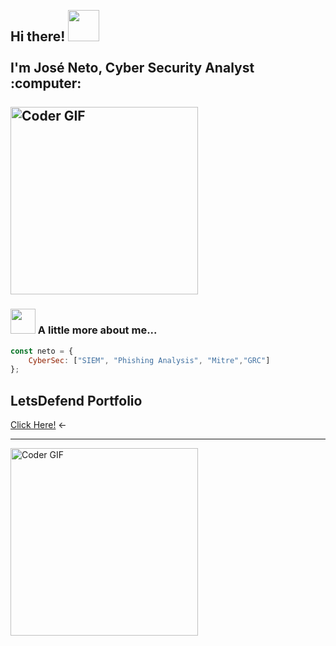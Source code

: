  <h2 align="left">
 <abc>
  <br>Hi there! <img src="https://i.giphy.com/media/v1.Y2lkPTc5MGI3NjExZWliZDU0YnZyc2ZyemZhMmg1cXlheHZwM3JjaGM1N2tldTcxcWpvdiZlcD12MV9pbnRlcm5hbF9naWZfYnlfaWQmY3Q9dHM/ksE9feSa2b4V2GYwY4/giphy.gif" width="50"><br>
  <br> I'm José Neto, Cyber Security Analyst :computer:<br>
  <br>
    <img src="https://media.giphy.com/media/iIqmM5tTjmpOB9mpbn/giphy.gif?cid=ecf05e470trpxylpafeb0obu0j77k8kub68qxbb81l9ecc4c&ep=v1_gifs_related&rid=giphy.gif&ct=g" alt="Coder GIF" width="300">
 </abc>
</h2> 


### <img src="https://i.giphy.com/media/v1.Y2lkPTc5MGI3NjExZmljMG9lMnk5OXljZ21qZXFsaHJsZnp5bjFibDVyZm94cXl2MG93MCZlcD12MV9pbnRlcm5hbF9naWZfYnlfaWQmY3Q9cw/xLpr05o0hieufKfQI6/giphy.gif" width="40"> A little more about me...  

```javascript
const neto = {
    CyberSec: ["SIEM", "Phishing Analysis", "Mitre","GRC"]
};
```

<h2>LetsDefend Portfolio</h2>
<a href="https://app.letsdefend.io/user/iwneto">Click Here!</a> <-
<hr>

 <img src="https://i.giphy.com/media/v1.Y2lkPTc5MGI3NjExa3ZqdmZxbWMyemV5dGpsOHo5ZzFrNWpsdzl5azJnMHFkMHR4OGtwZiZlcD12MV9pbnRlcm5hbF9naWZfYnlfaWQmY3Q9Zw/QpVUMRUJGokfqXyfa1/giphy.gif" alt="Coder GIF" width="300">
